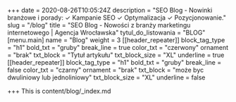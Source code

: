+++
date = 2020-08-26T10:05:24Z
description = "SEO Blog - Nowinki branżowe i porady: ✓ Kampanie SEO ✓ Optymalizacja  ✓ Pozycjonowanie."
slug = "/blog"
title = "SEO Blog - Nowości z branży marketingu internetowego | Agencja Wrocławska"
tytul_do_listowania = "BLOG"
[menu.main]
name = "Blog"
weight = 3
[[header_repeater]]
block_tag_type = "h1"
bold_txt = "gruby"
break_line = true
color_txt = "czerwony"
ornament = "brak"
txt_block = "Tytuł artykułu"
txt_block_size = "XL"
underline = true
[[header_repeater]]
block_tag_type = "h1"
bold_txt = "gruby"
break_line = false
color_txt = "czarny"
ornament = "brak"
txt_block = "może byc dwuliniowy lub jednoliniowy"
txt_block_size = "XL"
underline = false

+++
This is content/blog/_index.md